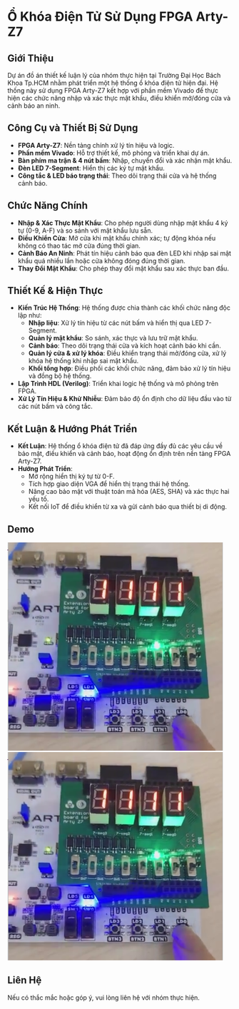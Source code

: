 # Ổ Khóa Điện Tử Sử Dụng FPGA Arty-Z7

## Giới Thiệu
Dự án đồ án thiết kế luận lý của nhóm thực hiện tại Trường Đại Học Bách Khoa Tp.HCM nhằm phát triển một hệ thống ổ khóa điện tử hiện đại. Hệ thống này sử dụng FPGA Arty-Z7 kết hợp với phần mềm Vivado để thực hiện các chức năng nhập và xác thực mật khẩu, điều khiển mở/đóng cửa và cảnh báo an ninh.

## Công Cụ và Thiết Bị Sử Dụng
- **FPGA Arty-Z7**: Nền tảng chính xử lý tín hiệu và logic.
- **Phần mềm Vivado**: Hỗ trợ thiết kế, mô phỏng và triển khai dự án.
- **Bàn phím ma trận & 4 nút bấm**: Nhập, chuyển đổi và xác nhận mật khẩu.
- **Đèn LED 7-Segment**: Hiển thị các ký tự mật khẩu.
- **Công tắc & LED báo trạng thái**: Theo dõi trạng thái cửa và hệ thống cảnh báo.

## Chức Năng Chính
- **Nhập & Xác Thực Mật Khẩu**: Cho phép người dùng nhập mật khẩu 4 ký tự (0-9, A-F) và so sánh với mật khẩu lưu sẵn.
- **Điều Khiển Cửa**: Mở cửa khi mật khẩu chính xác; tự động khóa nếu không có thao tác mở cửa đúng thời gian.
- **Cảnh Báo An Ninh**: Phát tín hiệu cảnh báo qua đèn LED khi nhập sai mật khẩu quá nhiều lần hoặc cửa không đóng đúng thời gian.
- **Thay Đổi Mật Khẩu**: Cho phép thay đổi mật khẩu sau xác thực ban đầu.

## Thiết Kế & Hiện Thực
- **Kiến Trúc Hệ Thống**: Hệ thống được chia thành các khối chức năng độc lập như:
  - **Nhập liệu**: Xử lý tín hiệu từ các nút bấm và hiển thị qua LED 7-Segment.
  - **Quản lý mật khẩu**: So sánh, xác thực và lưu trữ mật khẩu.
  - **Cảnh báo**: Theo dõi trạng thái cửa và kích hoạt cảnh báo khi cần.
  - **Quản lý cửa & xử lý khóa**: Điều khiển trạng thái mở/đóng cửa, xử lý khóa hệ thống khi nhập sai mật khẩu.
  - **Khối tổng hợp**: Điều phối các khối chức năng, đảm bảo xử lý tín hiệu và đồng bộ hệ thống.
- **Lập Trình HDL (Verilog)**: Triển khai logic hệ thống và mô phỏng trên FPGA.
- **Xử Lý Tín Hiệu & Khử Nhiễu**: Đảm bảo độ ổn định cho dữ liệu đầu vào từ các nút bấm và công tắc.

## Kết Luận & Hướng Phát Triển
- **Kết Luận**: Hệ thống ổ khóa điện tử đã đáp ứng đầy đủ các yêu cầu về bảo mật, điều khiển và cảnh báo, hoạt động ổn định trên nền tảng FPGA Arty-Z7.
- **Hướng Phát Triển**:
  - Mở rộng hiển thị ký tự từ 0-F.
  - Tích hợp giao diện VGA để hiển thị trạng thái hệ thống.
  - Nâng cao bảo mật với thuật toán mã hóa (AES, SHA) và xác thực hai yếu tố.
  - Kết nối IoT để điều khiển từ xa và gửi cảnh báo qua thiết bị di động.
## Demo
[![Xem Video Demo1](assets/demo.png)](assets/6127395606301.mp4)
[![Xem Video Demo2](assets/demo.png)](assets/6127394678537.mp4)
## Liên Hệ
Nếu có thắc mắc hoặc góp ý, vui lòng liên hệ với nhóm thực hiện.
